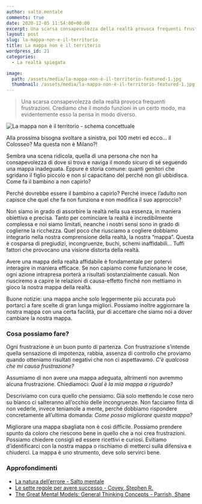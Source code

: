 ```yaml
---
author: salto.mentale
comments: true
date: 2020-12-05 11:54:00+00:00
excerpt: Una scarsa consapevolezza della realtà provoca frequenti frustrazioni. Crediamo che il mondo funzioni in un certo modo, ma evidentemente esso la pensa in modo diverso.
layout: post
slug: la-mappa-non-e-il-territorio
title: La mappa non è il territorio
wordpress_id: 21
categories:
  - La realtà spiegata

image:
  path: /assets/media/la-mappa-non-è-il-territorio-featured-1.jpg
  thumbnail: /assets/media/la-mappa-non-è-il-territorio-featured-1.jpg
---
```



> Una scarsa consapevolezza della realtà provoca frequenti frustrazioni. Crediamo che il mondo funzioni in un certo modo, ma evidentemente esso la pensa in modo diverso.

![La mappa non è il territorio - schema concettuale]({{site.baseurl}}/assets/media/La-mappa-non-e-il-territorio-1.png)

Alla prossima bisogna svoltare a sinistra, poi 100 metri ed ecco… il Colosseo? Ma questa non è Milano?!

Sembra una scena ridicola, quella di una persona che non ha consapevolezza di dove si trova e naviga il mondo sicuro di sé seguendo una mappa inadeguata. Eppure è storia comune: quanti genitori che sgridano il figlio piccolo e non si capacitano del perché non gli ubbidisca. Come fa il bambino a non capirlo?

Perché dovrebbe essere il bambino a capirlo? Perché invece l’adulto non capisce che quel che fa non funziona e non modifica il suo approccio?

Non siamo in grado di assorbire la realtà nella sua essenza, in maniera obiettiva e precisa. Tanto per cominciare la realtà è incredibilmente complessa e noi siamo limitati, neanche i nostri sensi sono in grado di coglierne la ricchezza. Quel poco che riusciamo a cogliere dobbiamo integrarlo nella nostra comprensione della realtà, la nostra “mappa”. Questa è cosparsa di pregiudizi, incongruenze, buchi, schemi inaffidabili… Tuffi fattori che provocano una visione distorta della realtà.

Avere una mappa della realtà affidabile è fondamentale per potervi interagire in maniera efficace. Se non capiamo come funzionano le cose, ogni azione intrapresa porterà a risultati sostanzialmente casuali. Non riusciremo a capire le relazioni di causa-effetto finché non mettiamo in gioco la nostra mappa della realtà.

Buone notizie: una mappa anche solo leggermente più accurata può portarci a fare scelte di gran lunga migliori. Possiamo inoltre aggiornare la nostra mappa con una certa facilità, pur di accettare che siamo noi a dover cambiare la nostra mappa.

### Cosa possiamo fare?

Ogni frustrazione è un buon punto di partenza. Con frustrazione s’intende quella sensazione di impotenza, rabbia, assenza di controllo che proviamo quando otteniamo risultati negativi che non ci aspettavamo. _C’è qualcosa che mi causa frustrazione?_

Assumiamo di non avere una mappa adeguata, altrimenti non avremmo alcuna frustrazione. Chiediamoci: _Qual è la mia mappa a riguardo?_

Descriviamo con cura quello che pensiamo. Già solo mettendo le cose nero su bianco ci salteranno all’occhio delle incongruenze. Non facciamo finta di non vederle, invece teniamole a mente, perché dobbiamo rispondere concretamente all’ultima domanda: _Come posso migliorare questa mappa?_

Migliorare una mappa sbagliata non è così difficile. Possiamo prendere spunto da coloro che riescono bene in quello che a noi crea frustrazioni. Possiamo chiedere consigli ed essere ricettivi e curiosi. Evitiamo d’identificarci con la nostra mappa o rischiamo di metterci sulla difensiva e chiuderci. La mappa è uno strumento, deve solo servirci bene.

### Approfondimenti

- [La natura dell’errore - Salto mentale](/la-natura-dellerrore-salto-mentale/)
- [Le sette regole per avere successo - Covey, Stephen R.](https://www.amazon.it/sette-regole-avere-successo/dp/8891706663)
- [The Great Mental Models: General Thinking Concepts - Parrish, Shane](https://www.amazon.it/Great-Mental-Models-Thinking-Concepts/dp/1999449002)

